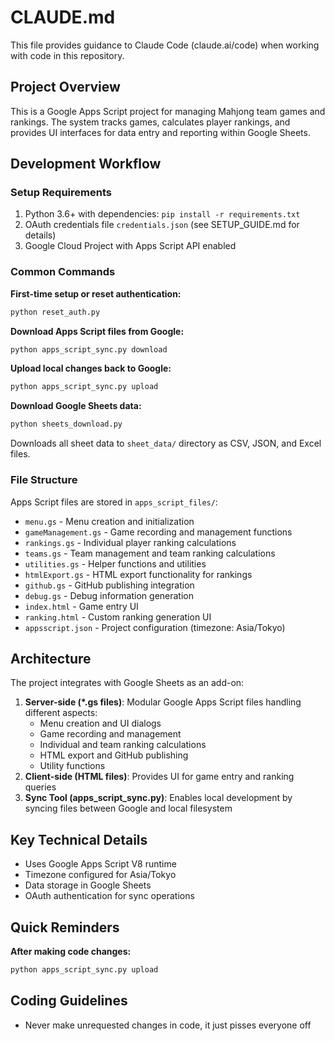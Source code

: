 # CLAUDE.md

This file provides guidance to Claude Code (claude.ai/code) when working with code in this repository.

## Project Overview

This is a Google Apps Script project for managing Mahjong team games and rankings. The system tracks games, calculates player rankings, and provides UI interfaces for data entry and reporting within Google Sheets.

## Development Workflow

### Setup Requirements
1. Python 3.6+ with dependencies: `pip install -r requirements.txt`
2. OAuth credentials file `credentials.json` (see SETUP_GUIDE.md for details)
3. Google Cloud Project with Apps Script API enabled

### Common Commands

**First-time setup or reset authentication:**
```bash
python reset_auth.py
```

**Download Apps Script files from Google:**
```bash
python apps_script_sync.py download
```

**Upload local changes back to Google:**
```bash
python apps_script_sync.py upload
```

**Download Google Sheets data:**
```bash
python sheets_download.py
```
Downloads all sheet data to `sheet_data/` directory as CSV, JSON, and Excel files.

### File Structure

Apps Script files are stored in `apps_script_files/`:
- `menu.gs` - Menu creation and initialization
- `gameManagement.gs` - Game recording and management functions
- `rankings.gs` - Individual player ranking calculations
- `teams.gs` - Team management and team ranking calculations
- `utilities.gs` - Helper functions and utilities
- `htmlExport.gs` - HTML export functionality for rankings
- `github.gs` - GitHub publishing integration
- `debug.gs` - Debug information generation
- `index.html` - Game entry UI
- `ranking.html` - Custom ranking generation UI
- `appsscript.json` - Project configuration (timezone: Asia/Tokyo)

## Architecture

The project integrates with Google Sheets as an add-on:
1. **Server-side (*.gs files)**: Modular Google Apps Script files handling different aspects:
   - Menu creation and UI dialogs
   - Game recording and management
   - Individual and team ranking calculations
   - HTML export and GitHub publishing
   - Utility functions
2. **Client-side (HTML files)**: Provides UI for game entry and ranking queries
3. **Sync Tool (apps_script_sync.py)**: Enables local development by syncing files between Google and local filesystem

## Key Technical Details

- Uses Google Apps Script V8 runtime
- Timezone configured for Asia/Tokyo
- Data storage in Google Sheets
- OAuth authentication for sync operations


## Quick Reminders

**After making code changes:**
```bash
python apps_script_sync.py upload
```

## Coding Guidelines
- Never make unrequested changes in code, it just pisses everyone off
